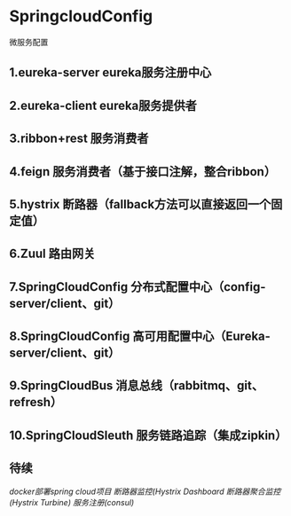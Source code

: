# SpringcloudConfig
微服务配置
## 1.eureka-server	eureka服务注册中心
## 2.eureka-client	eureka服务提供者
## 3.ribbon+rest		服务消费者
## 4.feign			服务消费者（基于接口注解，整合ribbon）
## 5.hystrix			断路器（fallback方法可以直接返回一个固定值）
## 6.Zuul			路由网关
## 7.SpringCloudConfig	分布式配置中心（config-server/client、git）
## 8.SpringCloudConfig	高可用配置中心（Eureka-server/client、git）
## 9.SpringCloudBus		消息总线（rabbitmq、git、refresh）
## 10.SpringCloudSleuth	服务链路追踪（集成zipkin）

## 待续
*docker部署spring cloud项目*
*断路器监控(Hystrix Dashboard*
*断路器聚合监控(Hystrix Turbine)*
*服务注册(consul)*